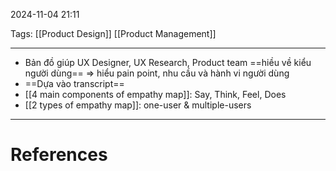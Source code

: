 2024-11-04 21:11

Tags: [[Product Design]] [[Product Management]]

---

- Bản đồ giúp UX Designer, UX Research, Product team ==hiều về kiểu người dùng== => hiểu pain point, nhu cầu và hành vi người dùng
- ==Dựa vào transcript==
- [[4 main components of empathy map]]: Say, Think, Feel, Does
- [[2 types of empathy map]]: one-user & multiple-users

---
# References